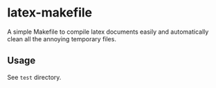 latex-makefile
==============

A simple Makefile to compile latex documents easily and automatically clean
all the annoying temporary files.

Usage
-----

See ```test``` directory.
